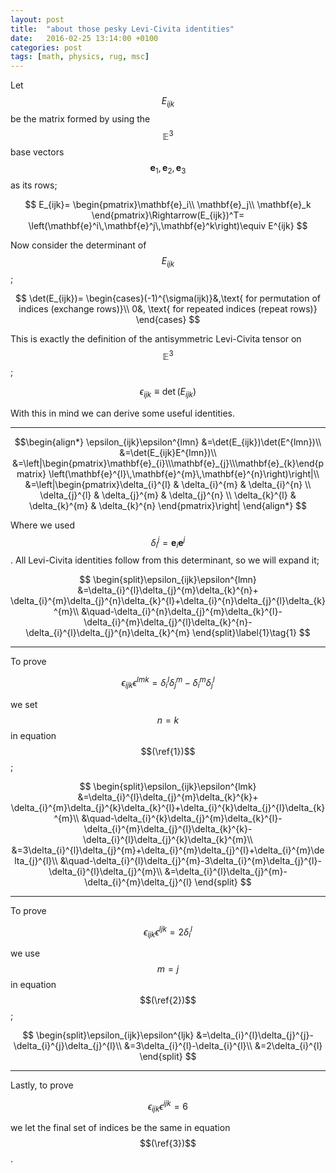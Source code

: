 ```yaml
---
layout: post
title:  "about those pesky Levi-Civita identities"
date:   2016-02-25 13:14:00 +0100
categories: post
tags: [math, physics, rug, msc]
---
```

Let $$E_{ijk}$$ be the matrix formed by using the $$\mathbb{E}^3$$ base vectors $$\mathbf{e}_1,\mathbf{e}_2,\mathbf{e}_3$$ as its rows;

$$ E_{ijk}=
\begin{pmatrix}\mathbf{e}_i\\
\mathbf{e}_j\\
\mathbf{e}_k
\end{pmatrix}\Rightarrow(E_{ijk})^T=
\left(\mathbf{e}^i\,\mathbf{e}^j\,\mathbf{e}^k\right)\equiv E^{ijk}
$$

Now consider the determinant of $$E_{ijk}$$;

$$ \det(E_{ijk})=
\begin{cases}(-1)^{\sigma(ijk)}&,\text{ for permutation of indices (exchange rows)}\\
0&, \text{ for repeated indices (repeat rows)}
\end{cases}
$$

This is exactly the definition of the antisymmetric Levi-Civita tensor on $$\mathbb{E}^3$$;

$$ \epsilon_{ijk}\equiv\det(E_{ijk})
$$

With this in mind we can derive some useful identities.

---

$$\begin{align*}
\epsilon_{ijk}\epsilon^{lmn} &=\det(E_{ijk})\det(E^{lmn})\\
&=\det(E_{ijk}E^{lmn})\\
&=\left|\begin{pmatrix}\mathbf{e}_{i}\\\mathbf{e}_{j}\\\mathbf{e}_{k}\end{pmatrix}
\left(\mathbf{e}^{l}\,\mathbf{e}^{m}\,\mathbf{e}^{n}\right)\right|\\
&=\left|\begin{pmatrix}\delta_{i}^{l} & \delta_{i}^{m} & \delta_{i}^{n} \\
\delta_{j}^{l} & \delta_{j}^{m} & \delta_{j}^{n} \\
\delta_{k}^{l} & \delta_{k}^{m} & \delta_{k}^{n} \end{pmatrix}\right|
\end{align*}
$$

Where we used $$\delta_i^j=\mathbf{e}_i\mathbf{e}^j$$. All Levi-Civita identities follow from this determinant, so we will expand it;

$$ \begin{split}\epsilon_{ijk}\epsilon^{lmn} &=\delta_{i}^{l}\delta_{j}^{m}\delta_{k}^{n}+
\delta_{i}^{m}\delta_{j}^{n}\delta_{k}^{l}+\delta_{i}^{n}\delta_{j}^{l}\delta_{k}^{m}\\
&\quad-\delta_{i}^{n}\delta_{j}^{m}\delta_{k}^{l}-\delta_{i}^{m}\delta_{j}^{l}\delta_{k}^{n}-
\delta_{i}^{l}\delta_{j}^{n}\delta_{k}^{m}
\end{split}\label{1}\tag{1}
$$

---
To prove

$$ \epsilon_{ijk}\epsilon^{lmk}=\delta_{i}^{l}\delta_{j}^{m}-\delta_{i}^{m}\delta_{j}^{l}\tag{2}\label{2}
$$

we set $$n=k$$ in equation $$(\ref{1})$$;

$$ \begin{split}\epsilon_{ijk}\epsilon^{lmk} &=\delta_{i}^{l}\delta_{j}^{m}\delta_{k}^{k}+
\delta_{i}^{m}\delta_{j}^{k}\delta_{k}^{l}+\delta_{i}^{k}\delta_{j}^{l}\delta_{k}^{m}\\
&\quad-\delta_{i}^{k}\delta_{j}^{m}\delta_{k}^{l}-\delta_{i}^{m}\delta_{j}^{l}\delta_{k}^{k}-
\delta_{i}^{l}\delta_{j}^{k}\delta_{k}^{m}\\
&=3\delta_{i}^{l}\delta_{j}^{m}+\delta_{i}^{m}\delta_{j}^{l}+\delta_{i}^{m}\delta_{j}^{l}\\
&\quad-\delta_{i}^{l}\delta_{j}^{m}-3\delta_{i}^{m}\delta_{j}^{l}-\delta_{i}^{l}\delta_{j}^{m}\\
&=\delta_{i}^{l}\delta_{j}^{m}-\delta_{i}^{m}\delta_{j}^{l}
\end{split}
$$

---
To prove

$$ \epsilon_{ijk}\epsilon^{ljk}=2\delta_{i}^{l}\tag{3}\label{3}
$$

we use $$m=j$$ in equation $$(\ref{2})$$;

$$ \begin{split}\epsilon_{ijk}\epsilon^{ljk} &=\delta_{i}^{l}\delta_{j}^{j}-\delta_{i}^{j}\delta_{j}^{l}\\
&=3\delta_{i}^{l}-\delta_{i}^{l}\\
&=2\delta_{i}^{l}
\end{split}
$$

---
Lastly, to prove

$$ \epsilon_{ijk}\epsilon^{ijk}=6\tag{4}\label{4}
$$

we let the final set of indices be the same in equation $$(\ref{3})$$.
